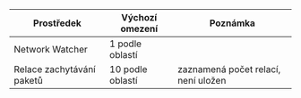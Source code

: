 | Prostředek | Výchozí omezení | Poznámka |
| --- | --- | --- |
| Network Watcher | 1 podle oblastí  | |
| Relace zachytávání paketů |10 podle oblastí |zaznamená počet relací, není uložen |



